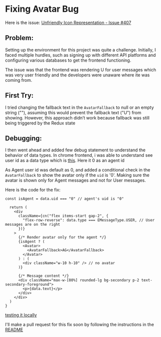 # Fixing Avatar Bug

Here is the issue: [Unfriendly Icon Representation - Issue #407](https://github.com/TEN-framework/TEN-Agent/issues/407)
## Problem:

Setting up the environment for this project was quite a challenge. Initially, I faced multiple hurdles, such as signing up with different API platforms and configuring various databases to get the frontend functioning. 


The issue was that the frontend was rendering U for user messages  which was very user friendly and the developers were unaware where ite was coming from.

## First Try:
I tried changing the fallback text in the `AvatarFallback` to null or an empty string (""), assuming this would prevent the fallback text ("U") from showing. However, this approach didn’t work because fallback was still being triggered by the Redux state

## Debugging:

I then went ahead and added few debug statement to understand the behavior of data types. In chrome frontend, i was able to understand see user id as a data type which is [this]([https://ibb.co/9YV64qL](https://ibb.co/nLMqjqf)). Here it 0 as an agent id

As Agent  user id was default as 0, and added a conditional check in the `AvatarFallback` to show the avatar only if the `uid` is '0'. Making sure the avatar is shown only for Agent messages and not for User messages.

Here is the code for the fix:

```
const isAgent = data.uid === "0" // agent's uid is "0"

  return (
    <div
      className={cn("flex items-start gap-2", {
        "flex-row-reverse": data.type === EMessageType.USER, // User messages are on the right
      })}
    >
      {/* Render avatar only for the agent */}
      {isAgent ? (
        <Avatar>
          <AvatarFallback>AG</AvatarFallback>
        </Avatar>
      ) : (
        <div className="w-10 h-10" /> // no avatar
      )}

      {/* Message content */}
      <div className="max-w-[80%] rounded-lg bg-secondary p-2 text-secondary-foreground">
        <p>{data.text}</p>
      </div>
    </div>
  )
}
```

[testing it locally](https://ibb.co/bNjZCdJ)

I'll make a pull request for this fix soon by following the instructions in the [README](https://github.com/TEN-framework/TEN-Agent/blob/main/README.md)
